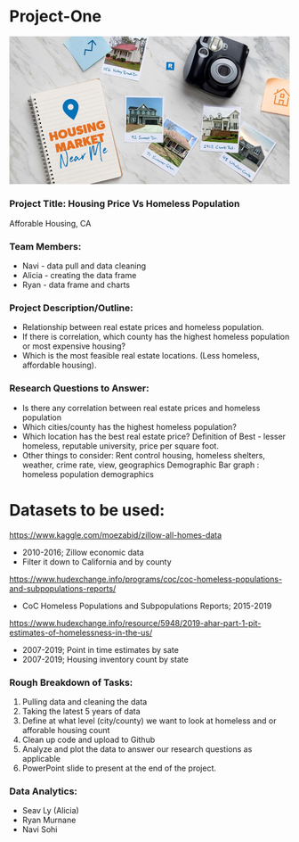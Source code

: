 # Project-One

![RealEstate](Images/RS.jpg)

### Project Title: Housing Price Vs Homeless Population
Afforable Housing, CA

### Team Members:
* Navi - data pull and data cleaning
* Alicia - creating the data frame
* Ryan - data frame and charts

### Project Description/Outline:
* Relationship between real estate prices and homeless population.
* If there is correlation, which county has the highest homeless population or most expensive housing? 
* Which is the most feasible real estate locations. (Less homeless, affordable housing).

### Research Questions to Answer:
* Is there any correlation between real estate prices and homeless population 
* Which cities/county has the highest homeless population? 
* Which location has the best real estate price? Definition of Best - lesser homeless, reputable university, price per square foot. 
* Other things to consider: Rent control housing, homeless shelters, weather, crime rate, view, geographics 
Demographic Bar graph : homeless population demographics

# Datasets to be used:

https://www.kaggle.com/moezabid/zillow-all-homes-data
* 2010-2016; Zillow economic data
* Filter it down to California and by county

https://www.hudexchange.info/programs/coc/coc-homeless-populations-and-subpopulations-reports/
* CoC Homeless Populations and Subpopulations Reports; 2015-2019

https://www.hudexchange.info/resource/5948/2019-ahar-part-1-pit-estimates-of-homelessness-in-the-us/
* 2007-2019; Point in time estimates by sate
* 2007-2019; Housing inventory count by state


### Rough Breakdown of Tasks:
1. Pulling data and cleaning the data 
2. Taking the latest 5 years of data
3. Define at what level (city/county) we want to look at homeless and or afforable housing count
4. Clean up code and upload to Github
5. Analyze and plot the data to answer our research questions as applicable
6. PowerPoint slide to present at the end of the project.

### Data Analytics:
* Seav Ly (Alicia) 
* Ryan Murnane
* Navi Sohi
